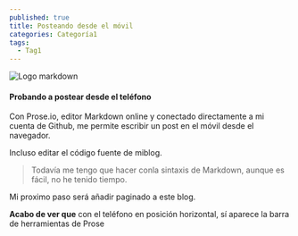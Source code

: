 ```yaml
---
published: true
title: Posteando desde el móvil
categories: Categoría1
tags:
  - Tag1
---
```

![Logo markdown]({{site.baseurl}}/https://upload.wikimedia.org/wikipedia/commons/4/48/Markdown-mark.svg)

#### Probando a postear desde el teléfono

Con Prose.io, editor Markdown online y conectado directamente a mi cuenta de Github, me permite escribir un post en el móvil desde el navegador.

<!--more-->

Incluso editar el código fuente de miblog.

> Todavía me tengo que hacer conla sintaxis de Markdown, aunque es fácil, no he tenido tiempo.

Mi proximo paso será añadir paginado a este blog.

**Acabo de ver que** con el teléfono en posición horizontal, sí aparece la barra de herramientas de Prose

